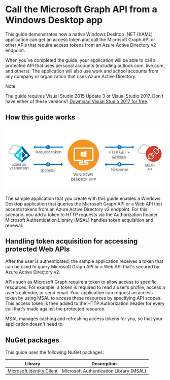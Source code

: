# Call the Microsoft Graph API from a Windows Desktop app

This guide demonstrates how a native Windows Desktop .NET (XAML) application can get an access token and call the Microsoft Graph API or other APIs that require access tokens from an Azure Active Directory v2 endpoint.

When you've completed the guide, your application will be able to call a protected API that uses personal accounts (including outlook.com, live.com, and others). The application will also use work and school accounts from any company or organization that uses Azure Active Directory.  

> [!NOTE] 
> The guide requires Visual Studio 2015 Update 3 or Visual Studio 2017.  Don’t have either of these versions? [Download Visual Studio 2017 for free](https://www.visualstudio.com/downloads/).

## How this guide works

![How this guide works](./media/active-directory-develop-guidedsetup-windesktop-intro/windesktophowitworks.png)

The sample application that you create with this guide enables a Windows Desktop application that queries the Microsoft Graph API or a Web API that accepts tokens from an Azure Active Directory v2 endpoint. For this scenario, you add a token to HTTP requests via the Authorization header. Microsoft Authentication Library (MSAL) handles token acquisition and renewal.

## Handling token acquisition for accessing protected Web APIs

After the user is authenticated, the sample application receives a token that can be used to query Microsoft Graph API or a Web API that's secured by Azure Active Directory v2.

APIs such as Microsoft Graph require a token to allow access to specific resources. For example, a token is required to read a user’s profile, access a user’s calendar, or send email. Your application can request an access token by using MSAL to access these resources by specifying API scopes. This access token is then added to the HTTP Authorization header for every call that's made against the protected resource. 

MSAL manages caching and refreshing access tokens for you, so that your application doesn't need to.

## NuGet packages

This guide uses the following NuGet packages:

|Library|Description|
|---|---|
|[Microsoft.Identity.Client](https://www.nuget.org/packages/Microsoft.Identity.Client)|Microsoft Authentication Library (MSAL)|

